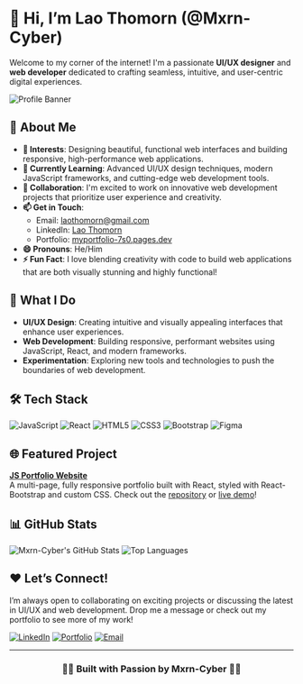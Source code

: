 # 👋 Hi, I’m Lao Thomorn (@Mxrn-Cyber)

Welcome to my corner of the internet! I'm a passionate **UI/UX designer** and **web developer** dedicated to crafting seamless, intuitive, and user-centric digital experiences.

![Profile Banner](https://github.com/user-attachments/assets/de682912-c892-4bae-8220-dfbe46b93218)

## 🌟 About Me

- **👀 Interests**: Designing beautiful, functional web interfaces and building responsive, high-performance web applications.
- **🌱 Currently Learning**: Advanced UI/UX design techniques, modern JavaScript frameworks, and cutting-edge web development tools.
- **💞️ Collaboration**: I'm excited to work on innovative web development projects that prioritize user experience and creativity.
- **📫 Get in Touch**:
  - Email: [laothomorn@gmail.com](mailto:laothomorn@gmail.com)
  - LinkedIn: [Lao Thomorn](https://www.linkedin.com/in/lao-thomorn-347a4b28b/)
  - Portfolio: [myportfolio-7s0.pages.dev](https://myportfolio-7s0.pages.dev/)
- **😄 Pronouns**: He/Him
- **⚡ Fun Fact**: I love blending creativity with code to build web applications that are both visually stunning and highly functional!

## 🚀 What I Do

- **UI/UX Design**: Creating intuitive and visually appealing interfaces that enhance user experiences.
- **Web Development**: Building responsive, performant websites using JavaScript, React, and modern frameworks.
- **Experimentation**: Exploring new tools and technologies to push the boundaries of web development.

## 🛠️ Tech Stack

![JavaScript](https://img.shields.io/badge/-JavaScript-333333?style=flat-square&logo=javascript)
![React](https://img.shields.io/badge/-React-333333?style=flat-square&logo=react)
![HTML5](https://img.shields.io/badge/-HTML5-333333?style=flat-square&logo=html5)
![CSS3](https://img.shields.io/badge/-CSS3-333333?style=flat-square&logo=css3)
![Bootstrap](https://img.shields.io/badge/-Bootstrap-333333?style=flat-square&logo=bootstrap)
![Figma](https://img.shields.io/badge/-Figma-333333?style=flat-square&logo=figma)

## 🌐 Featured Project

**[JS Portfolio Website](https://myportfolio-7s0.pages.dev/)**  
A multi-page, fully responsive portfolio built with React, styled with React-Bootstrap and custom CSS. Check out the [repository](https://github.com/your-username/js-portfolio-website) or [live demo](https://myportfolio-7s0.pages.dev/)!

## 📊 GitHub Stats

![Mxrn-Cyber's GitHub Stats](https://github-readme-stats.vercel.app/api?username=Mxrn-Cyber&show_icons=true&theme=radical&hide_border=true)
![Top Languages](https://github-readme-stats.vercel.app/api/top-langs/?username=Mxrn-Cyber&layout=compact&theme=radical&hide_border=true)

## ❤️ Let’s Connect!

I’m always open to collaborating on exciting projects or discussing the latest in UI/UX and web development. Drop me a message or check out my portfolio to see more of my work!

[![LinkedIn](https://img.shields.io/badge/-LinkedIn-0077B5?style=flat-square&logo=linkedin)](https://www.linkedin.com/in/lao-thomorn-347a4b28b/)
[![Portfolio](https://img.shields.io/badge/-Portfolio-333333?style=flat-square&logo=web)](https://myportfolio-7s0.pages.dev/)
[![Email](https://img.shields.io/badge/-Email-D14836?style=flat-square&logo=gmail)](mailto:laothomorn@gmail.com)

---

<h3 align="center">🥷🏻 Built with Passion by Mxrn-Cyber 🥷🏻</h3>
